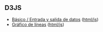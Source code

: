## D3JS
- [Básico / Entrada y salida de datos](https://github.com/mondeja/fullstack/tree/master/frontend/src/007-grafico_vectorial/d3js/input_output.html) ([html/js](https://jsfiddle.net/mondeja/to7kk04w/7/show/))
- [Gráfico de líneas](https://github.com/mondeja/fullstack/tree/master/frontend/src/007-grafico_vectorial/d3js/line_graph.html) ([html/js](https://codepen.io/mondeja/pen/OOemxb))